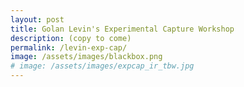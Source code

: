 ```yaml
---
layout: post
title: Golan Levin's Experimental Capture Workshop
description: (copy to come)
permalink: /levin-exp-cap/
image: /assets/images/blackbox.png
# image: /assets/images/expcap_ir_tbw.jpg
---
```

